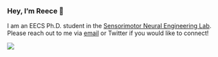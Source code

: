 ### Hey, I’m Reece 👋

I am an EECS Ph.D. student in the [Sensorimotor Neural Engineering Lab](https://neuralengatberkeley.github.io).
Please reach out to me via [email](mailto:rdhuff@berkeley.edu) or Twitter if you would like to connect!

<a href="https://github.com/reecehuff"> <i class='fa fa-github fa-5x'></i> </a>
<a href="https://scholar.google.com/citations?user=CXg0JJUAAAAJ&hl=en&oi=ao"> <i class="ai ai-google-scholar-square ai-5x"></i> </a>
<a href="https://twitter.com/ReeceDHuff"> <i class="fa fa-twitter fa-5x"></i> </a>
<a href="https://www.linkedin.com/in/reece-huff"> <i class="fa fa-linkedin fa-5x"></i> </a>
<a href="content/pdfs/cv.pdf"> <i class="ai ai-cv-square ai-5x"></i> </a>

<img src="https://github-readme-stats-sigma-five.vercel.app/api?username=reecehuff&show_icons=true&count_private=true&include_all_commits=true&hide_title=true&hide_border=true&theme=dracula"/>

<!-- 
[![Twitter Follow](https://img.shields.io/twitter/follow/reecedhuff?label=Follow&style=social)](https://twitter.com/reecedhuff)
 -->
<!-- 
<p float="left">
  <img src="https://github-readme-stats.vercel.app/api?username=reecehuff&show_icons=true&theme=dracula" height="200" />
  <img src="https://github-readme-stats-sigma-five.vercel.app/api?username=reecehuff&show_icons=true&count_private=true&include_all_commits=true&hide_title=true&hide_border=true&theme=dracula"/>
  <img src="https://github-readme-stats.vercel.app/api/top-langs/?username=reecehuff&show_icons=true&theme=dracula&exclude_repo=github-readme-stats,reecehuff.github.io" height="200" /> 
</p> -->

<!---
reecehuff/reecehuff is a ✨ special ✨ repository because its `README.md` (this file) appears on your GitHub profile.
You can click the Preview link to take a look at your changes.
--->
